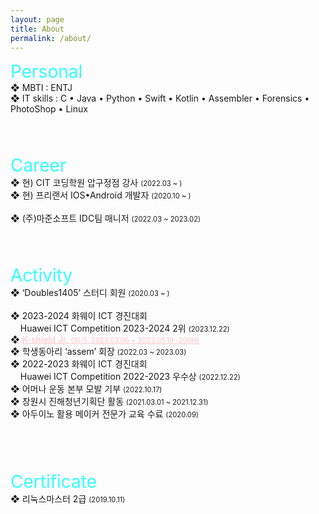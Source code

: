 ```yaml
---
layout: page
title: About
permalink: /about/
---
```


<style>
    a.activity:link {
        color : pink;
    }
    a.activity:visited {
        color : white;
    }
    a.activity:hover {
        color : red;
    }
    a.activity:active {
        color : blue;
    }
</style>

<span style="font-size:2em; color:#33FFFF;">Personal</span>
<br>
❖  MBTI : ENTJ    
❖  IT skills : C • Java • Python • Swift • Kotlin • Assembler • Forensics • PhotoShop • Linux      
<br>
<br>
<br>

<span style="font-size:2em; color:#33FFFF;">Career</span>
<br>
❖  현) CIT 코딩학원 압구정점 강사 <span style="font-size:0.8em;">(2022.03 ~ )</span><br />
❖  현) 프리랜서 IOS•Android 개발자 <span style="font-size:0.8em;">(2020.10 ~ )</span><br />     
❖  (주)마준소프트 IDC팀 매니저 <span style="font-size:0.8em;">(2022.03 ~ 2023.02)</span><br />
<br>
<br>
<br>

<span style="font-size:2em; color:#33FFFF;">Activity</span>
<br>
❖  ‘Doubles1405’ 스터디 회원 <span style="font-size:0.8em;">(2020.03 ~ )</span>    <br />
<br />
❖  2023-2024 화웨이 ICT 경진대회    <br />
&nbsp;&nbsp;&nbsp;&nbsp;Huawei ICT Competition 2023-2024 2위 <span style="font-size:0.8em;">(2023.12.22)</span>     <br />
❖ <a class="activity" href="https://accio3014.github.io/2023/05/25/K-shield-Jr-10.html" target="_blank" >K-shield Jr. <span style="font-size:0.8em;">(10기, 2023.03.06 ~ 2023.05.19 -200H)</span> </a>    <br />
❖  학생동아리 ‘assem’ 회장 <span style="font-size:0.8em;">(2022.03 ~ 2023.03)</span>    <br />
❖  2022-2023 화웨이 ICT 경진대회    <br />
&nbsp;&nbsp;&nbsp;&nbsp;Huawei ICT Competition 2022-2023 우수상 <span style="font-size:0.8em;">(2022.12.22)</span>     <br />
❖  어머나 운동 본부 모발 기부 <span style="font-size:0.8em;">(2022.10.17)</span>     <br />
❖  창원시 진해청년기획단 활동 <span style="font-size:0.8em;">(2021.03.01 ~ 2021.12.31)</span>     <br />
❖  아두이노 활용 메이커 전문가 교육 수료 <span style="font-size:0.8em;">(2020.09)</span>        <br />      
<br>
<br>
<br>

<span style="font-size:2em; color:#33FFFF;">Certificate</span>
<br>
❖  리눅스마스터 2급 <span style="font-size:0.8em;">(2019.10.11)</span>
